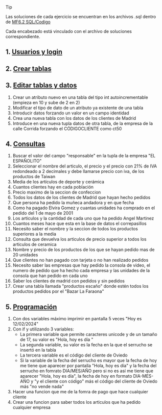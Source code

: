 >[!TIP]
>Las soluciones de cada ejercicio se encuentran en los archivos .sql dentro de [MF6.2 SQL/Codigo](https://github.com/13sauca13/PRG/tree/master/MF6.2%20SQL/Codigo)
>
>Cada encabezado está vinculado con el archivo de soluciones correspondiente.

## 1. [Usuarios y login](https://github.com/13sauca13/PRG/tree/master/MF6.2%20SQL/Codigo)

## 2. [Crear tablas](https://github.com/13sauca13/PRG/blob/master/MF6.2%20SQL/Codigo/2.%20Crear%20tablas.sql)

## 3. [Editar tablas y datos](https://github.com/13sauca13/PRG/blob/master/MF6.2%20SQL/Codigo/3.%20Editar%20tablas%20y%20datos.sql)
1. Crear un atributo nuevo en una tabla del tipo int autoincrementable (empieza en 10 y sube de 2 en 2)
3. Modificar el tipo de dato de un atributo ya existente de una tabla
4. Introducir datos forzando un valor en un campo identidad
5. Crea una nueva tabla con los datos de los clientes de Madrid
6. Introduce en una nueva tupla datos de otra tabla, de la empresa de la calle Corrida forzando el CÓDIGOCLIENTE como ct50

## 4. [Consultas](https://github.com/13sauca13/PRG/blob/master/MF6.2%20SQL/Codigo/4.%20Consultas.sql)
1. Buscar el valor del campo "responsable" en la tupla de la empresa "EL ESPAÑOLITO"
2. Seleccionar el nombre del articulo, el precio y el precio con 21% de IVA redondeado a 2 decimales y debe llamarse precio con iva, de los productos de Taiwan
3. Media de los artículos de deporte y cerámica
4. Cuantos clientes hay en cada población
5. Precio maximo de la seccion de confeccion
6. Todos los datos de los clientes de Madrid que hayan hecho pedidos
7. Que persona ha pedido la muñeca andadora y en que fecha
8. Como ha pagado Elvira Gomez y cuantas unidades ha comprado en el pedido del 1 de mayo de 2001
9. Los articulos y la cantidad de cada uno que ha pedido Angel Martinez
10. Cuantos meses hace que esta en la base de datos el correpasillos
11. Necesito saber el nombre y la seccion de todos los productos superiores a la media
12. Consulta que devuelva los articulos de precio superior a todos los articulos de ceramica
13. Nombre y precio de los productos de los que se hayan pedido mas de 20 unidades
14. Que clientes no han pagado con tarjeta o no han realizado pedidos
15. Necesito saber las empresas que hay pedido la consola de video, el numero de pedido que ha hecho cada empresa y las unidades de la consola que han pedido en cada uno
16. Saber los clientes de madrid con pedidos y sin pedidos
17. Crear una tabla llamada "productos escaño" donde estén todos los productos pedidos por el "Bazar La Faraona"

## 5. [Programación](https://github.com/13sauca13/PRG/blob/master/MF6.2%20SQL/Codigo/5.%20Programacion.sql)
1. Con dos variables máximo imprimir en pantalla 5 veces "Hoy es 12/02/2024"
2. Con if y utilizando 3 variables:
    + La primera variable que permite caracteres unicode y de un tamaño de 17, su valor es "Hola, hoy es día "
    + La segunda variable, su valor es la fecha en la que el serrucho se insertó en la tabla
    + La tercera variable es el código del cliente de Oviedo
    + Si la variable de la fecha del serrucho es mayor que la fecha de hoy me tiene que aparecer por pantalla "Hola, hoy es día" y la fecha del serrucho en fomrato DIA/MES/AÑO pero si no es así me tiene que aparecer "Hola, hoy es día", la fecha de hoy en formato DIA-MES-AÑO y "y el cliente con código" más el código del cliente de Oviedo más "no vende nada"
3. Hacer una funcion que me de la fomra de pago que hace cualquier cliente
4. Crear una funcion para saber todos los articulos que ha pedido cualquier empresa
